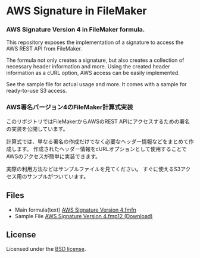 # AWS Signature in FileMaker

### AWS Signature Version 4 in FileMaker formula.

This repository exposes the implementation of a signature to access the AWS REST API from FileMaker.

The formula not only creates a signature, but also creates a collection of necessary header information and more.
Using the created header information as a cURL option, AWS access can be easily implemented.

See the sample file for actual usage and more.
It comes with a sample for ready-to-use S3 access.

### AWS署名バージョン4のFileMaker計算式実装

このリポジトリではFileMakerからAWSのREST APIにアクセスするための署名の実装を公開しています。

計算式では、単なる署名の作成だけでなく必要なヘッダー情報などをまとめて作成します。
作成されたヘッダー情報をcURLオプションとして使用することでAWSのアクセスが簡単に実装できます。

実際の利用方法などはサンプルファイルを見てください。
すぐに使えるS3アクセス用のサンプルがついています。

## Files

- Main formula(text)
  [AWS Signature Version 4.fmfn](https://github.com/hazi/FileMaker-AwsSignature/blob/master/AWS%20Signature%20Version%204.fmfn)
- Sample File
  [AWS Signature Version 4.fmp12 (Download)](https://github.com/hazi/FileMaker-AwsSignature/raw/master/AWS%20Signature%20Version%204.fmp12)

## License

Licensed under the [BSD license](./LICENSE).

